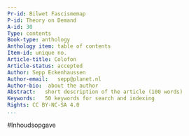 ```yaml
---
Pr-id: Bilwet Fascismemap
P-id: Theory on Demand
A-id: 30
Type: contents
Book-type: anthology
Anthology item: table of contents
Item-id: unique no.
Article-title: Colofon
Article-status: accepted
Author: Sepp Eckenhaussen
Author-email:   sepp@planet.nl
Author-bio:  about the author
Abstract:   short description of the article (100 words)
Keywords:   50 keywords for search and indexing
Rights: CC BY-NC-SA 4.0
...
```


#Inhoudsopgave